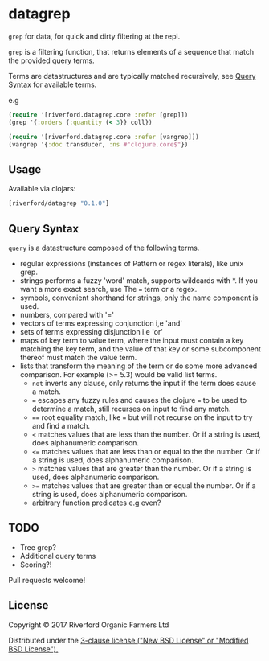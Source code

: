 # datagrep

`grep` for data, for quick and dirty filtering at the repl.

`grep` is a filtering function, that returns elements of a sequence that match the provided query terms.

Terms are datastructures and are typically matched recursively, see [Query Syntax](#wquery-syntax) for available terms.

e.g

```clojure
(require '[riverford.datagrep.core :refer [grep]])
(grep '{:orders {:quantity (< 3}} coll})
```

```clojure
(require '[riverford.datagrep.core :refer [vargrep]])
(vargrep '{:doc transducer, :ns #"clojure.core$"})
```

## Usage

Available via clojars:

```clojure
[riverford/datagrep "0.1.0"]
```

## Query Syntax

`query` is a datastructure composed of the following terms.
 - regular expressions (instances of Pattern or regex literals), like unix grep.
 - strings performs a fuzzy 'word' match, supports wildcards with *. If you want a more exact search, use
   The `=` term or a regex.
 - symbols, convenient shorthand for strings, only the name component is used.
 - numbers, compared with '='
 - vectors of terms expressing conjunction i,e 'and'
 - sets of terms expressing disjunction i.e 'or'
 - maps of key term to value term, where the input must contain a key matching the key term, and the value of that key or some subcomponent thereof
   must match the value term.
 - lists that transform the meaning of the term or do some more advanced comparison.
  For example (>= 5.3) would be valid list terms.
   - `not` inverts any clause, only returns the input if the term does cause a match.
   - `=` escapes any fuzzy rules and causes the clojure `=` to be used to determine a match, still recurses on input to find any match.
   - `==` root equality match, like `=` but will not recurse on the input to try and find a match.
   - `<` matches values that are less than the number. Or if a string is used, does alphanumeric comparison.
   - `<=` matches values that are less than or equal to the the number. Or if a string is used, does alphanumeric comparison.
   - `>` matches values that are greater than the number. Or if a string is used, does alphanumeric comparison.
   - `>=` matches values that are greater than or equal the number. Or if a string is used, does alphanumeric comparison.
   - arbitrary function predicates e.g even?

## TODO

- Tree grep?
- Additional query terms
- Scoring?!

Pull requests welcome!

## License

Copyright © 2017 Riverford Organic Farmers Ltd

Distributed under the [3-clause license ("New BSD License" or "Modified BSD License").](http://github.com/riverford/datagrep/blob/master/LICENSE)